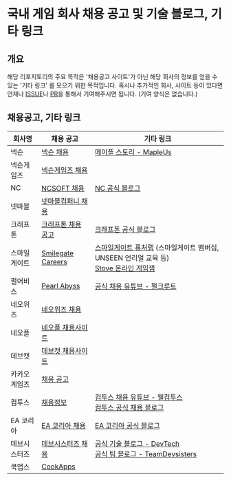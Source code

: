# 국내 게임 회사 채용 공고 및 기술 블로그, 기타 링크

## 개요

해당 리포지토리의 주요 목적은 '채용공고 사이트'가 아닌 해당 회사의 정보를 얻을 수 있는 '기타 링크' 를 모으기 위한 목적입니다. 
혹시나 추가적인 회사, 사이트 등이 있다면 언제나 [ISSUE](https://github.com/Romanticism-GameDeveloper/K-GameCompanyLink/issues)나 [PR](https://github.com/Romanticism-GameDeveloper/K-GameCompanyLink/pulls)을 통해서 기여해주시면 됩니다. (기여 양식은 없습니다.)



## 채용공고, 기타 링크

회사명 | 채용 공고 | 기타 링크
---------|----------|---------
 넥슨 | [넥슨 채용](https://career.nexon.com/user/recruit/member/postList?joinCorp=NX&jobGroupCd=&reSubj=) | [메이플 스토리 - MapleUs](https://blog.maplestory.nexon.com/)
 넥슨게임즈 | [넥슨게임즈 채용](https://career.nexon.com/user/recruit/member/postList?joinCorp=AG&jobGroupCd=&reSubj=) | 
 NC | [NCSOFT 채용](https://careers.ncsoft.com/apply/list) | [NC 공식 블로그](https://site5.blog.oa.gg/pf/nc/)
 넷마블 | [넷마블컴퍼니 채용](https://company.netmarble.com/rem/www/noticelist.jsp#) | 
 크래프톤 | [크래프톤 채용 공고](https://krafton.com/careers/jobs/) | [크래프톤 공식 블로그](https://blog.krafton.com/)
 스마일게이트 | [Smilegate Careers](https://careers.smilegate.com/apply/announce?mainCategory=EMP004) | [스마일게이트 퓨처랩](https://futurelab.center/front/program/program) (스마일게이트 멤버십, UNSEEN 언리얼 교육 등) <br> [Stove 온라인 게임잼](https://page.onstove.com/indie/global/list/10802?page=1&direction=LATEST)
 펄어비스 | [Pearl Abyss](https://www.pearlabyss.com/ko-KR/Company/Careers/List?_jobGroupCode=1) | [공식 채용 유튜브 - 펄크루트](https://www.youtube.com/c/%ED%8E%84%ED%81%AC%EB%A3%A8%ED%8A%B8)
 네오위즈 | [네오위즈 채용](https://www.neowiz.com/neowiz/careers/recruit?location=all&department=all&workType=all&currentPage=1)
 네오플 | [네오플 채용사이트](https://career.nexon.com/user/recruit/member/postList?joinCorp=NO&jobGroupCd=2&reSubj=)
 데브캣 | [데브캣 채용사이트](https://career.nexon.com/user/recruit/member/postList?joinCorp=DV&jobGroupCd=5&reSubj=)
 카카오게임즈 | [채용 공고](https://kakaogames.recruiter.co.kr/app/jobnotice/list)
 컴투스 | [채용정보](https://com2us.recruiter.co.kr/app/jobnotice/list) | [컴투스 채용 유튜브 - 웰컴투스](https://www.youtube.com/@com2usrecruit) <br> [컴투스 공식 채용 블로그](https://blog.com2us.com/)
 EA 코리아 | [EA 코리아 채용](https://eak-recruitment.oopy.io/one-pager) | [EA 코리아 공식 블로그](https://blog.naver.com/eakblog)
 데브시스터즈 | [데브시스터즈 채용](https://careers.devsisters.com/position/?category=1) | [공식 기술 블로그 - DevTech](https://tech.devsisters.com/) <br> [공식 팀 블로그 - TeamDevsisters](https://medium.com/teamdevsisters)
 쿡앱스 | [CookApps](https://www.cookapps.com/careers/www.cookapps.com) | 
